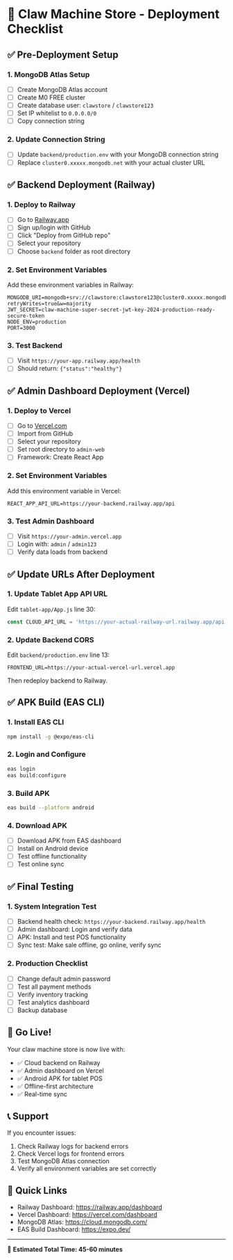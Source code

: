 # 🚀 Claw Machine Store - Deployment Checklist

## ✅ Pre-Deployment Setup

### 1. MongoDB Atlas Setup
- [ ] Create MongoDB Atlas account
- [ ] Create M0 FREE cluster
- [ ] Create database user: `clawstore` / `clawstore123`
- [ ] Set IP whitelist to `0.0.0.0/0`
- [ ] Copy connection string

### 2. Update Connection String
- [ ] Update `backend/production.env` with your MongoDB connection string
- [ ] Replace `cluster0.xxxxx.mongodb.net` with your actual cluster URL

## ✅ Backend Deployment (Railway)

### 1. Deploy to Railway
- [ ] Go to [Railway.app](https://railway.app/)
- [ ] Sign up/login with GitHub
- [ ] Click "Deploy from GitHub repo"
- [ ] Select your repository
- [ ] Choose `backend` folder as root directory

### 2. Set Environment Variables
Add these environment variables in Railway:
```
MONGODB_URI=mongodb+srv://clawstore:clawstore123@cluster0.xxxxx.mongodb.net/clawstore?retryWrites=true&w=majority
JWT_SECRET=claw-machine-super-secret-jwt-key-2024-production-ready-secure-token
NODE_ENV=production
PORT=3000
```

### 3. Test Backend
- [ ] Visit `https://your-app.railway.app/health`
- [ ] Should return: `{"status":"healthy"}`

## ✅ Admin Dashboard Deployment (Vercel)

### 1. Deploy to Vercel
- [ ] Go to [Vercel.com](https://vercel.com/)
- [ ] Import from GitHub
- [ ] Select your repository
- [ ] Set root directory to `admin-web`
- [ ] Framework: Create React App

### 2. Set Environment Variables
Add this environment variable in Vercel:
```
REACT_APP_API_URL=https://your-backend.railway.app/api
```

### 3. Test Admin Dashboard
- [ ] Visit `https://your-admin.vercel.app`
- [ ] Login with: `admin` / `admin123`
- [ ] Verify data loads from backend

## ✅ Update URLs After Deployment

### 1. Update Tablet App API URL
Edit `tablet-app/App.js` line 30:
```javascript
const CLOUD_API_URL = 'https://your-actual-railway-url.railway.app/api';
```

### 2. Update Backend CORS
Edit `backend/production.env` line 13:
```
FRONTEND_URL=https://your-actual-vercel-url.vercel.app
```

Then redeploy backend to Railway.

## ✅ APK Build (EAS CLI)

### 1. Install EAS CLI
```bash
npm install -g @expo/eas-cli
```

### 2. Login and Configure
```bash
eas login
eas build:configure
```

### 3. Build APK
```bash
eas build --platform android
```

### 4. Download APK
- [ ] Download APK from EAS dashboard
- [ ] Install on Android device
- [ ] Test offline functionality
- [ ] Test online sync

## ✅ Final Testing

### 1. System Integration Test
- [ ] Backend health check: `https://your-backend.railway.app/health`
- [ ] Admin dashboard: Login and verify data
- [ ] APK: Install and test POS functionality
- [ ] Sync test: Make sale offline, go online, verify sync

### 2. Production Checklist
- [ ] Change default admin password
- [ ] Test all payment methods
- [ ] Verify inventory tracking
- [ ] Test analytics dashboard
- [ ] Backup database

## 🎉 Go Live!

Your claw machine store is now live with:
- ✅ Cloud backend on Railway
- ✅ Admin dashboard on Vercel
- ✅ Android APK for tablet POS
- ✅ Offline-first architecture
- ✅ Real-time sync

## 📞 Support

If you encounter issues:
1. Check Railway logs for backend errors
2. Check Vercel logs for frontend errors
3. Test MongoDB Atlas connection
4. Verify all environment variables are set correctly

## 🔗 Quick Links

- Railway Dashboard: https://railway.app/dashboard
- Vercel Dashboard: https://vercel.com/dashboard  
- MongoDB Atlas: https://cloud.mongodb.com/
- EAS Build Dashboard: https://expo.dev/

---

🎯 **Estimated Total Time: 45-60 minutes** 
